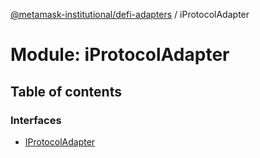 [@metamask-institutional/defi-adapters](../README.md) / iProtocolAdapter

# Module: iProtocolAdapter

## Table of contents

### Interfaces

- [IProtocolAdapter](../interfaces/iProtocolAdapter.IProtocolAdapter.md)
